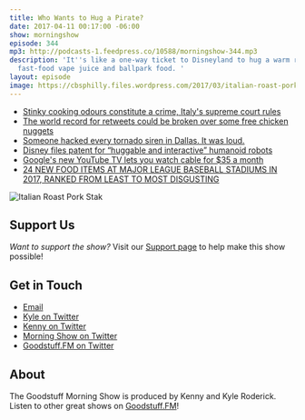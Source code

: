 ```yaml
---
title: Who Wants to Hug a Pirate?
date: 2017-04-11 00:17:00 -06:00
show: morningshow
episode: 344
mp3: http://podcasts-1.feedpress.co/10588/morningshow-344.mp3
description: 'It''s like a one-way ticket to Disneyland to hug a warm robot made of
  fast-food vape juice and ballpark food. '
layout: episode
image: https://cbsphilly.files.wordpress.com/2017/03/italian-roast-pork-stak-cbp.png?w=420&h=280
---
```


* [Stinky cooking odours constitute a crime, Italy's supreme court rules](http://www.telegraph.co.uk/news/2017/04/05/stinky-cooking-odours-constitute-crime-italys-supreme-court/)
* [The world record for retweets could be broken over some free chicken nuggets](http://www.theverge.com/tldr/2017/4/6/15213254/carter-wilkerson-free-chicken-nuggets-wendys-twitter-most-retweets-18-million)
* [Someone hacked every tornado siren in Dallas. It was loud.](https://www.washingtonpost.com/news/the-intersect/wp/2017/04/09/someone-hacked-every-tornado-siren-in-dallas-it-was-loud/?utm_term=.9eabe1fafbee)
* [Disney files patent for “huggable and interactive” humanoid robots](https://arstechnica.com/business/2017/04/disney-files-patent-for-huggable-and-interactive-robots/)
* [Google's new YouTube TV lets you watch cable for $35 a month](http://finance.yahoo.com/news/googles-new-youtube-tv-lets-watch-cable-35-month-170615445.html)
* [24 NEW FOOD ITEMS AT MAJOR LEAGUE BASEBALL STADIUMS IN 2017, RANKED FROM LEAST TO MOST DISGUSTING](http://www.newsweek.com/new-food-major-league-baseball-stadiums-2017-ranked-579193)

![Italian Roast Pork Stak](https://cbsphilly.files.wordpress.com/2017/03/italian-roast-pork-stak-cbp.png?w=420&h=280)

## Support Us
*Want to support the show?* Visit our [Support page](https://goodstuff.fm/support) to help make this show possible!

## Get in Touch
* [Email](mailto:kyle@goodstuff.fm)
* [Kyle on Twitter](http://twitter.com/dogburps)
* [Kenny on Twitter](http://twitter.com/pizzarobotics)
* [Morning Show on Twitter](http://twitter.com/morningshowam)
* [Goodstuff.FM on Twitter](http://twitter.com/goodstufffm)

## About
The Goodstuff Morning Show is produced by Kenny and Kyle Roderick. Listen to other great shows on [Goodstuff.FM](http://goodstuff.fm/shows)!
